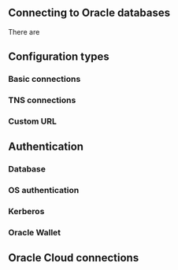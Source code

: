 ## Connecting to Oracle databases

There are 

## Configuration types 

### Basic connections
### TNS connections
### Custom URL

## Authentication

### Database

### OS authentication

### Kerberos

### Oracle Wallet

## Oracle Cloud connections
